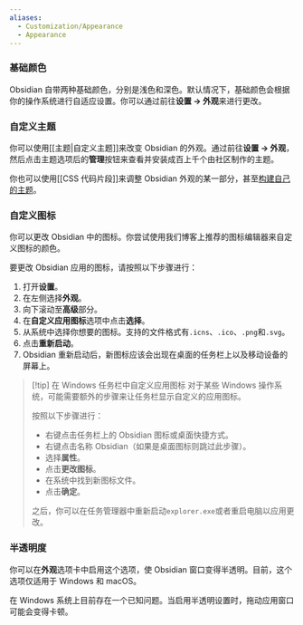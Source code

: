 ```yaml
---
aliases:
  - Customization/Appearance
  - Appearance
---
```


### 基础颜色

Obsidian 自带两种基础颜色，分别是浅色和深色。默认情况下，基础颜色会根据你的操作系统进行自适应设置。你可以通过前往**设置 → 外观**来进行更改。

### 自定义主题

你可以使用[[主题|自定义主题]]来改变 Obsidian 的外观。通过前往**设置 → 外观**，然后点击主题选项后的**管理**按钮来查看并安装成百上千个由社区制作的主题。

你也可以使用[[CSS 代码片段]]来调整 Obsidian 外观的某一部分，甚至[构建自己的主题](https://docs.obsidian.md/Themes/App+themes/Build+a+theme)。

### 自定义图标

你可以更改 Obsidian 中的图标。你尝试使用我们博客上推荐的图标编辑器来自定义图标的颜色。

要更改 Obsidian 应用的图标，请按照以下步骤进行：

1. 打开**设置**。
2. 在左侧选择**外观**。
3. 向下滚动至**高级**部分。
4. 在**自定义应用图标**选项中点击**选择**。
5. 从系统中选择你想要的图标。支持的文件格式有`.icns`、`.ico`、`.png`和`.svg`。
6. 点击**重新启动**。
7. Obsidian 重新启动后，新图标应该会出现在桌面的任务栏上以及移动设备的屏幕上。

> [!tip] 在 Windows 任务栏中自定义应用图标
> 对于某些 Windows 操作系统，可能需要额外的步骤来让任务栏显示自定义的应用图标。
> 
> 按照以下步骤进行：
> - 右键点击任务栏上的 Obsidian 图标或桌面快捷方式。
> - 右键点击名称 Obsidian（如果是桌面图标则跳过此步骤）。
> - 选择**属性**。
> - 点击**更改图标**。
> - 在系统中找到新图标文件。
> - 点击**确定**。
> 
> 之后，你可以在任务管理器中重新启动`explorer.exe`或者重启电脑以应用更改。

### 半透明度

你可以在**外观**选项卡中启用这个选项，使 Obsidian 窗口变得半透明。目前，这个选项仅适用于 Windows 和 macOS。

在 Windows 系统上目前存在一个已知问题。当启用半透明设置时，拖动应用窗口可能会变得卡顿。